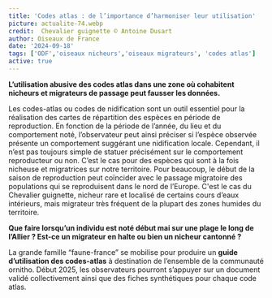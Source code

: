 ```yaml
---
title: 'Codes atlas : de l’importance d’harmoniser leur utilisation'
picture: actualite-74.webp
credit:  Chevalier guignette © Antoine Dusart
author: Oiseaux de France
date: '2024-09-18'
tags: ['ODF','oiseaux nicheurs','oiseaux migrateurs', 'codes atlas']
active: true
---
```


**L’utilisation abusive des codes atlas dans une zone où cohabitent nicheurs et migrateurs de passage peut fausser les données.** 

Les codes-atlas ou codes de nidification sont un outil essentiel pour la réalisation des cartes de répartition des espèces en période de reproduction. En fonction de la période de l’année, du lieu et du comportement noté, l’observateur peut ainsi préciser si l’espèce observée présente un comportement suggérant une nidification locale. Cependant, il n’est pas toujours simple de statuer précisément sur le comportement reproducteur ou non. C’est le cas pour des espèces qui sont à la fois nicheuse et migratrices sur notre territoire. Pour beaucoup, le début de la saison de reproduction peut coïncider avec le passage migratoire des populations qui se reproduisent dans le nord de l’Europe. C'est le cas du Chevalier guignette, nicheur rare et localisé de certains cours d’eaux intérieurs, mais migrateur très fréquent de la plupart des zones humides du territoire. 

**Que faire lorsqu’un individu est noté début mai sur une plage le long de l’Allier ? Est-ce un migrateur en halte ou bien un nicheur cantonné ?**

La grande famille “faune-france” se mobilise pour produire un **guide d’utilisation des codes-atlas** à destination de l’ensemble de la communauté ornitho. Début 2025, les observateurs pourront s’appuyer sur un document validé collectivement ainsi que des fiches synthétiques pour chaque code atlas. 
